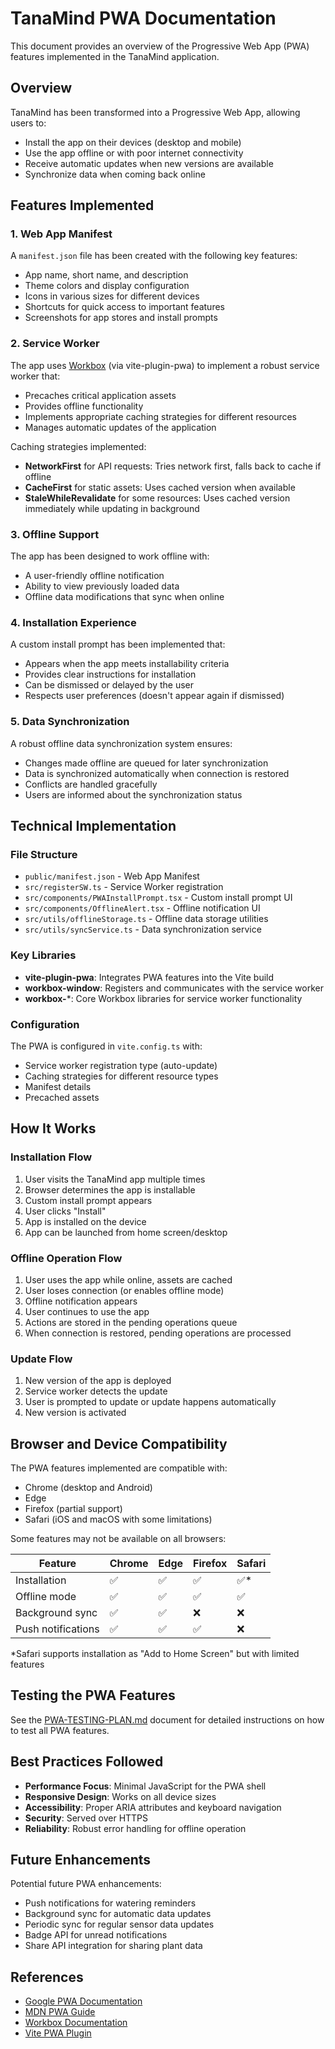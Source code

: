 # TanaMind PWA Documentation

This document provides an overview of the Progressive Web App (PWA) features implemented in the TanaMind application.

## Overview

TanaMind has been transformed into a Progressive Web App, allowing users to:

- Install the app on their devices (desktop and mobile)
- Use the app offline or with poor internet connectivity
- Receive automatic updates when new versions are available
- Synchronize data when coming back online

## Features Implemented

### 1. Web App Manifest

A `manifest.json` file has been created with the following key features:
- App name, short name, and description
- Theme colors and display configuration
- Icons in various sizes for different devices
- Shortcuts for quick access to important features
- Screenshots for app stores and install prompts

### 2. Service Worker

The app uses [Workbox](https://developers.google.com/web/tools/workbox) (via vite-plugin-pwa) to implement a robust service worker that:
- Precaches critical application assets
- Provides offline functionality
- Implements appropriate caching strategies for different resources
- Manages automatic updates of the application

Caching strategies implemented:
- **NetworkFirst** for API requests: Tries network first, falls back to cache if offline
- **CacheFirst** for static assets: Uses cached version when available
- **StaleWhileRevalidate** for some resources: Uses cached version immediately while updating in background

### 3. Offline Support

The app has been designed to work offline with:
- A user-friendly offline notification
- Ability to view previously loaded data
- Offline data modifications that sync when online

### 4. Installation Experience

A custom install prompt has been implemented that:
- Appears when the app meets installability criteria
- Provides clear instructions for installation
- Can be dismissed or delayed by the user
- Respects user preferences (doesn't appear again if dismissed)

### 5. Data Synchronization

A robust offline data synchronization system ensures:
- Changes made offline are queued for later synchronization
- Data is synchronized automatically when connection is restored
- Conflicts are handled gracefully
- Users are informed about the synchronization status

## Technical Implementation

### File Structure

- `public/manifest.json` - Web App Manifest
- `src/registerSW.ts` - Service Worker registration
- `src/components/PWAInstallPrompt.tsx` - Custom install prompt UI
- `src/components/OfflineAlert.tsx` - Offline notification UI
- `src/utils/offlineStorage.ts` - Offline data storage utilities
- `src/utils/syncService.ts` - Data synchronization service

### Key Libraries

- **vite-plugin-pwa**: Integrates PWA features into the Vite build
- **workbox-window**: Registers and communicates with the service worker
- **workbox-***: Core Workbox libraries for service worker functionality

### Configuration

The PWA is configured in `vite.config.ts` with:
- Service worker registration type (auto-update)
- Caching strategies for different resource types
- Manifest details
- Precached assets

## How It Works

### Installation Flow

1. User visits the TanaMind app multiple times
2. Browser determines the app is installable
3. Custom install prompt appears
4. User clicks "Install"
5. App is installed on the device
6. App can be launched from home screen/desktop

### Offline Operation Flow

1. User uses the app while online, assets are cached
2. User loses connection (or enables offline mode)
3. Offline notification appears
4. User continues to use the app
5. Actions are stored in the pending operations queue
6. When connection is restored, pending operations are processed

### Update Flow

1. New version of the app is deployed
2. Service worker detects the update
3. User is prompted to update or update happens automatically
4. New version is activated

## Browser and Device Compatibility

The PWA features implemented are compatible with:
- Chrome (desktop and Android)
- Edge
- Firefox (partial support)
- Safari (iOS and macOS with some limitations)

Some features may not be available on all browsers:

| Feature | Chrome | Edge | Firefox | Safari |
|---------|--------|------|---------|--------|
| Installation | ✅ | ✅ | ✅ | ✅* |
| Offline mode | ✅ | ✅ | ✅ | ✅ |
| Background sync | ✅ | ✅ | ❌ | ❌ |
| Push notifications | ✅ | ✅ | ✅ | ❌ |

*Safari supports installation as "Add to Home Screen" but with limited features

## Testing the PWA Features

See the [PWA-TESTING-PLAN.md](PWA-TESTING-PLAN.md) document for detailed instructions on how to test all PWA features.

## Best Practices Followed

- **Performance Focus**: Minimal JavaScript for the PWA shell
- **Responsive Design**: Works on all device sizes
- **Accessibility**: Proper ARIA attributes and keyboard navigation
- **Security**: Served over HTTPS
- **Reliability**: Robust error handling for offline operation

## Future Enhancements

Potential future PWA enhancements:
- Push notifications for watering reminders
- Background sync for automatic data updates
- Periodic sync for regular sensor data updates
- Badge API for unread notifications
- Share API integration for sharing plant data

## References

- [Google PWA Documentation](https://developers.google.com/web/progressive-web-apps)
- [MDN PWA Guide](https://developer.mozilla.org/en-US/docs/Web/Progressive_web_apps)
- [Workbox Documentation](https://developers.google.com/web/tools/workbox)
- [Vite PWA Plugin](https://vite-pwa-org.netlify.app/)